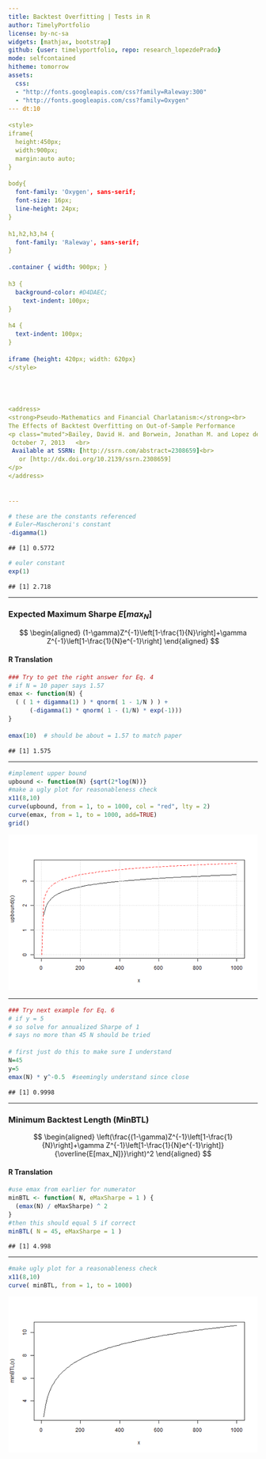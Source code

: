 ```yaml
---
title: Backtest Overfitting | Tests in R
author: TimelyPortfolio
license: by-nc-sa
widgets: [mathjax, bootstrap]
github: {user: timelyportfolio, repo: research_lopezdePrado}
mode: selfcontained
hitheme: tomorrow
assets:
  css:
  - "http://fonts.googleapis.com/css?family=Raleway:300"
  - "http://fonts.googleapis.com/css?family=Oxygen"
--- dt:10
  
<style>
iframe{
  height:450px;
  width:900px;
  margin:auto auto;
}

body{
  font-family: 'Oxygen', sans-serif;
  font-size: 16px;
  line-height: 24px;
}

h1,h2,h3,h4 {
  font-family: 'Raleway', sans-serif;
}

.container { width: 900px; }

h3 {
  background-color: #D4DAEC;
    text-indent: 100px; 
}

h4 {
  text-indent: 100px;
}

iframe {height: 420px; width: 620px}
</style>




<address>
<strong>Pseudo-Mathematics and Financial Charlatanism:</strong><br>
The Effects of Backtest Overfitting on Out-of-Sample Performance
<p class="muted">Bailey, David H. and Borwein, Jonathan M. and Lopez de Prado, Marcos and Zhu, Qiji Jim<br>   
 October 7, 2013   <br> 
 Available at SSRN: [http://ssrn.com/abstract=2308659]<br> 
   or [http://dx.doi.org/10.2139/ssrn.2308659]
</p>
</address>


---
```



```r
# these are the constants referenced
# Euler–Mascheroni's constant
-digamma(1)
```

```
## [1] 0.5772
```

```r
# euler constant
exp(1)
```

```
## [1] 2.718
```

---

### Expected Maximum Sharpe $E[max_N]$

$$
\begin{aligned}
(1-\gamma)Z^{-1}\left[1-\frac{1}{N}\right]+\gamma Z^{-1}\left[1-\frac{1}{N}e^{-1}\right] \end{aligned}
$$

<h4>R Translation</h4>

```r
### Try to get the right answer for Eq. 4
# if N = 10 paper says 1.57
emax <- function(N) {
  ( ( 1 + digamma(1) ) * qnorm( 1 - 1/N ) ) +  
      (-digamma(1) * qnorm( 1 - (1/N) * exp(-1)))
}

emax(10)  # should be about = 1.57 to match paper
```

```
## [1] 1.575
```


---


```r
#implement upper bound
upbound <- function(N) {sqrt(2*log(N))}
#make a ugly plot for reasonableness check
x11(8,10)
curve(upbound, from = 1, to = 1000, col = "red", lty = 2)
curve(emax, from = 1, to = 1000, add=TRUE)
grid()
```

![plot of chunk unnamed-chunk-4](assets/fig/unnamed-chunk-4.png) 


---


```r
### Try next example for Eq. 6
# if y = 5
# so solve for annualized Sharpe of 1
# says no more than 45 N should be tried

# first just do this to make sure I understand
N=45
y=5
emax(N) * y^-0.5  #seemingly understand since close
```

```
## [1] 0.9998
```


--- 
### Minimum Backtest Length (MinBTL)

$$
\begin{aligned}
\left(\frac{(1-\gamma)Z^{-1}\left[1-\frac{1}{N}\right]+\gamma Z^{-1}\left[1-\frac{1}{N}e^{-1}\right]}{\overline{E[max_N]}}\right)^2 \end{aligned}
$$

<h4> R Translation </h4>

```r
#use emax from earlier for numerator
minBTL <- function( N, eMaxSharpe = 1 ) {
  (emax(N) / eMaxSharpe) ^ 2
}
#then this should equal 5 if correct
minBTL( N = 45, eMaxSharpe = 1 )
```

```
## [1] 4.998
```

---


```r
#make ugly plot for a reasonableness check
x11(8,10)
curve( minBTL, from = 1, to = 1000)
```

![plot of chunk unnamed-chunk-7](assets/fig/unnamed-chunk-7.png) 

